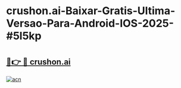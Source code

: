 # crushon.ai-Baixar-Gratis-Ultima-Versao-Para-Android-IOS-2025-#5l5kp

# <h2><a href="https://ainizakaria.my?title=crushon.ai&ref=22M">🔗👉 🔴 crushon.ai</a></h2>

[![acn](https://github.com/user-attachments/assets/0f9c940e-d8b0-45ae-aac7-cd30a18b3e1c)](https://ainizakaria.my?title=crushon.ai&ref=22M)


